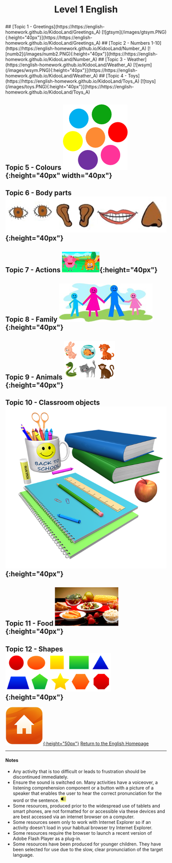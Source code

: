<!-- Global site tag (gtag.js) - Google Analytics -->
<script async src="https://www.googletagmanager.com/gtag/js?id=UA-160613202-2"></script>
<script>
  window.dataLayer = window.dataLayer || [];
  function gtag(){dataLayer.push(arguments);}
  gtag('js', new Date());

  gtag('config', 'UA-160613202-2');
</script>

<h1> 
<p align="center">
Level 1 English
</p>
</h1>
<!--# Level 1 English -->
## [Topic 1 - Greetings](https://https://english-homework.github.io/KidooLand/Greetings_A) [![gtsym](/images/gtsym.PNG){:height="40px"}](https://https://english-homework.github.io/KidooLand/Greetings_A)   
## [Topic 2 - Numbers 1-10](https://https://english-homework.github.io/KidooLand/Number_A) [![numb2](/images/numb2.PNG){:height="40px"}](https://https://english-homework.github.io/KidooLand/Number_A)  
## [Topic 3 - Weather](https://english-homework.github.io/KidooLand/Weather_A) [![wsym](/images/wsym.PNG){:height="40px"}](https://https://english-homework.github.io/KidooLand/Weather_A)
## [Topic 4 - Toys](https://https://english-homework.github.io/KidooLand/Toys_A) [![toys](/images/toys.PNG){:height="40px"}](https://https://english-homework.github.io/KidooLand/Toys_A)

## Topic 5 - Colours ![colmix](/images/colmix.png){:height="40px" width="40px"}
## Topic 6 - Body parts ![body](/images/body.PNG){:height="40px"}
## Topic 7 - Actions ![stand](/images/stand.png){:height="40px"}
## Topic 8 - Family ![fam](/images/fam.jpg){:height="40px"}
## Topic 9 - Animals ![anim](/images/anim.PNG){:height="40px"}
## Topic 10 - Classroom objects ![classo](/images/classo.png){:height="40px"}
## Topic 11 - Food ![food](/images/food.PNG){:height="40px"}
## Topic 12 - Shapes ![shape](/images/shape.PNG){:height="40px"}

<!--## Prepositions of Place ![prep](/images/prep.png){:height="40px"}
## [Feelings - How are you?](https://https://english-homework.github.io/KidooLand/Feelings_A) [![hoyt](/images/hoyt.png){:height="30px"}](https://https://english-homework.github.io/KidooLand/Feelings_A)
## [Topic 5 - Colours](https://https://english-homework.github.io/KidooLand/Colours_A) [![colmix](/images/colmix.png){:height="40px" width="40px"}](https://https://english-homework.github.io/KidooLand/Colours_A)
## [Topic 6 - Body parts](https://https://english-homework.github.io/KidooLand/Body_Parts_A) [![body](/images/body.PNG){:height="40px"}](https://https://english-homework.github.io/KidooLand/Body_Parts_A)
## [Topic 7 - Actions](https://https://english-homework.github.io/KidooLand/Actions_A) [![stand](/images/stand.png){:height="30px"}](https://https://english-homework.github.io/KidooLand/Actions_A)
## [Topic 8 - Family](https://https://english-homework.github.io/KidooLand/Family_A) [![fam](/images/fam.jpg){:height="40px"}](https://https://english-homework.github.io/KidooLand/Family_A)
## [Topic 9 - Animals](https://https://english-homework.github.io/KidooLand/Animals_A)[![anim](/images/anim.PNG){:height="40px"}](https://https://english-homework.github.io/KidooLand/Animals_A)
## [Topic 10 - Classroom objects](https://https://english-homework.github.io/KidooLand/Classroom_Objects_A) [![classo](/images/classo.png){:height="40px"}](https://https://english-homework.github.io/KidooLand/Classroom_Objects_A)
## [Topic 11 - Food](https://https://english-homework.github.io/KidooLand/Food_A)
## [Topic 12 - Shapes](https://https://english-homework.github.io/KidooLand/Shapes_A) [![shape](/images/shape.PNG){:height="30px"}](https://https://english-homework.github.io/KidooLand/Shapes_A)
### [Topic 13 - Prepositions of Place](https://https://english-homework.github.io/KidooLand/Prep_Place_A) [![prep](/images/prep.png){:height="30px"}](https://https://english-homework.github.io/KidooLand/Prep_Place_A)
-->

[![home](/images/home.png){:height="50px"}](https://english-homework.github.io/KidooLand) [Return to the English Homepage](https://english-homework.github.io/KidooLand)

***
#### Notes
* Any activity that is too difficult or leads to frustration should be discontinued immediately.
* Ensure the sound is switched on. Many activities have a voiceover, a listening comprehension component or a button with a picture of a speaker that enables the user to hear the correct pronunciation for the word or the sentence. ![spkr2](/images/spkr2.PNG)
* Some resources, produced prior to the widespread use of tablets and smart phones, are not formatted for or accessible via these devices and are best accessed via an internet browser on a computer.
* Some resources seem only to work with Internet Explorer so if an activity doesn't load in your habitual browser try Internet Explorer.
* Some resources require the browser to launch a recent version of Adobe Flash Player as a plug-in.
* Some resources have been produced for younger children. They have been selected for use due to the slow, clear pronunciation of the target language.
